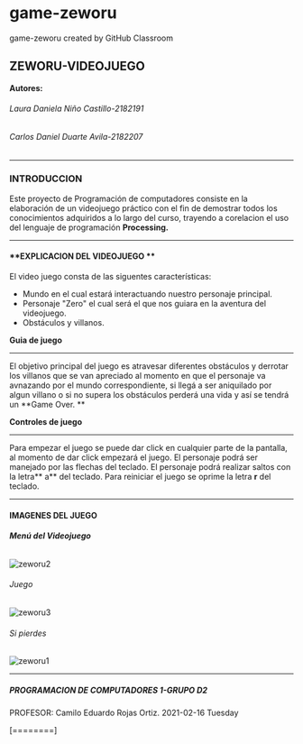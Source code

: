 # game-zeworu
game-zeworu created by GitHub Classroom
##  ZEWORU-VIDEOJUEGO
**Autores:**

###### Laura Daniela Niño Castillo-2182191
###### Carlos Daniel Duarte Avila-2182207

------------
### INTRODUCCION
Este proyecto de Programación de computadores consiste en la elaboración de un videojuego práctico con el fin de demostrar todos los conocimientos adquiridos a lo largo del curso, trayendo a corelacion el uso del lenguaje de programación **Processing.**

------------

####  **EXPLICACION DEL VIDEOJUEGO **
El video juego consta de las siguentes características:
- Mundo en el cual estará interactuando nuestro personaje principal.
- Personaje "Zero" el cual será el que nos guiara en la aventura del videojuego.
- Obstáculos y villanos.

**Guia de juego** 

------------


El objetivo principal del juego es atravesar diferentes obstáculos y derrotar los villanos que se van apreciado al momento en que el personaje va avnazando por el mundo correspondiente, si llegá a ser aniquilado por algun villano o si no supera los obstáculos perderá una vida y así se tendrá un **Game Over. **

**Controles de juego** 

------------


Para empezar el juego se puede dar click en cualquier parte de la pantalla, al momento de dar click empezará el juego.
El personaje podrá ser manejado por las flechas del teclado.
El personaje podrá realizar saltos con la letra** a** del teclado.
Para reiniciar el juego se oprime la letra **r** del teclado.


------------

#### IMAGENES DEL JUEGO
###### **Menú del Videojuego**
![zeworu2](https://user-images.githubusercontent.com/75034508/108142045-fbfb0400-7092-11eb-879f-914045759a54.png)

###### Juego
![zeworu3](https://user-images.githubusercontent.com/75034508/108142044-fb626d80-7092-11eb-8fa4-409e3e63876b.png)

###### Si pierdes
![zeworu1](https://user-images.githubusercontent.com/75034508/108142043-fb626d80-7092-11eb-8be8-daf8550c112f.png)

------------
##### PROGRAMACION DE COMPUTADORES 1-GRUPO D2
PROFESOR: Camilo Eduardo Rojas Ortiz.
2021-02-16  Tuesday

[========]




